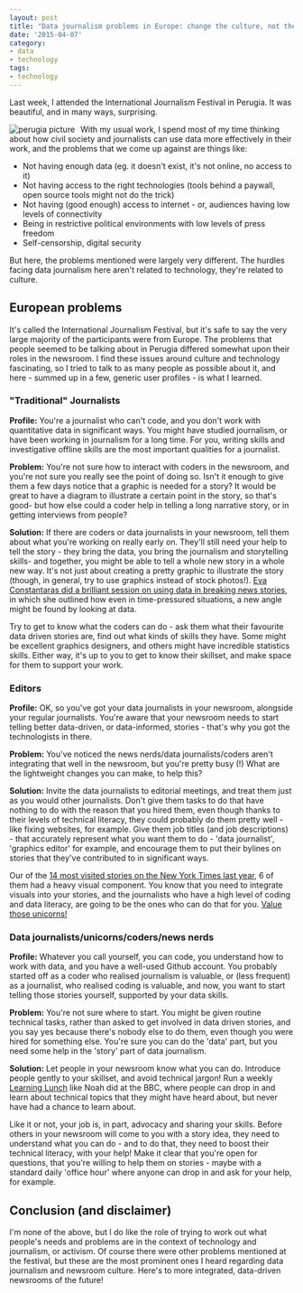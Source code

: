 ```yaml
---
layout: post
title: "Data journalism problems in Europe: change the culture, not the technology"
date: '2015-04-07'
category:
- data
- technology
tags:
- technology
---
```


Last week, I attended the International Journalism Festival in Perugia. It was beautiful, and in many ways, surprising. 

<img src="{{ site.url }}/assets/blog/2015/perugia.jpg" alt="perugia picture" style="margin-right:10px;" align="left">

With my usual work, I spend most of my time thinking about how civil society and journalists can use data more effectively in their work, and the problems that we come up against are things like: 

* Not having enough data (eg. it doesn't exist, it's not online, no access to it)
* Not having access to the right technologies (tools behind a paywall, open source tools might not do the trick)
* Not having (good enough) access to internet - or, audiences having low levels of connectivity
* Being in restrictive political environments with low levels of press freedom
* Self-censorship, digital security

But here, the problems mentioned were largely very different. The hurdles facing data journalism here aren't related to technology, they're related to culture.

## European problems

It's called the International Journalism Festival, but it's safe to say the very large majority of the participants were from Europe. The problems that people seemed to be talking about in Perugia differed somewhat upon their roles in the newsroom. I find these issues around culture and technology fascinating, so I tried to talk to as many people as possible about it, and here - summed up in a few, generic user profiles - is what I learned.

### "Traditional" Journalists

**Profile:** You're a journalist who can't code, and you don't work with quantitative data in significant ways. You might have studied journalism, or have been working in journalism for a long time. For you, writing skills and investigative offline skills are the most important qualities for a journalist.

**Problem:** You're not sure how to interact with coders in the newsroom, and you're not sure you really see the point of doing so. Isn't it enough to give them a few days notice that a graphic is needed for a story? It would be great to have a diagram to illustrate a certain point in the story, so that's good- but how else could a coder help in telling a long narrative story, or in getting interviews from people? 

**Solution:** If there are coders or data journalists in your newsroom, tell them about what you're working on really early on. They'll still need your help to tell the story - they bring the data, you bring the journalism and storytelling skills- and together, you might be able to tell a whole new story in a whole new way. It's not just about creating a pretty graphic to illustrate the story (though, in general, try to use graphics instead of stock photos!). [Eva Constantaras did a brilliant session on using data in breaking news stories](http://www.journalismfestival.com/programme/2015/transforming-global-breaking-wews-with-data), in which she outlined how even in time-pressured situations, a new angle might be found by looking at data. 

Try to get to know what the coders can do - ask them what their favourite data driven stories are, find out what kinds of skills they have. Some might be excellent graphics designers, and others might have incredible statistics skills. Either way, it's up to you to get to know their skillset, and make space for them to support your work.

### Editors

**Profile:** OK, so you've got your data journalists in your newsroom, alongside your regular journalists. You're aware that your newsroom needs to start telling better data-driven, or data-informed, stories - that's why you got the technologists in there.

**Problem:** You've noticed the news nerds/data journalists/coders aren't integrating that well in the newsroom, but you're pretty busy (!) What are the lightweight changes you can make, to help this?

**Solution:** Invite the data journalists to editorial meetings, and treat them just as you would other journalists. Don't give them tasks to do that have nothing to do with the reason that you hired them, even though thanks to their levels of technical literacy, they could probably do them pretty well - like fixing websites, for example. Give them job titles (and job descriptions) - that accurately represent what you want them to do - 'data journalist', 'graphics editor' for example, and encourage them to put their bylines on stories that they've contributed to in significant ways. 

Our of the [14 most visited stories on the New York Times last year](http://www.nytco.com/the-new-york-timess-most-visited-content-of-2014-2/), 6 of them had a heavy visual component. You know that you need to integrate visuals into your stories, and the journalists who have a high level of coding and data literacy, are going to be the ones who can do that for you. [Value those unicorns!](https://www.youtube.com/watch?v=864pOLNWsZo)

### Data journalists/unicorns/coders/news nerds

**Profile:** Whatever you call yourself, you can code, you understand how to work with data, and you have a well-used Github account. You probably started off as a coder who realised journalism is valuable, or (less frequent) as a journalist, who realised coding is valuable, and now, you want to start telling those stories yourself, supported by your data skills.

**Problem:** You're not sure where to start. You might be given routine technical tasks, rather than asked to get involved in data driven stories, and you say yes because there's nobody else to do them, even though you were hired for something else. You're sure you can do the 'data' part, but you need some help in the 'story' part of data journalism.

**Solution:** Let people in your newsroom know what you can do. Introduce people gently to your skillset, and avoid technical jargon! Run a weekly [Learning Lunch](http://schoolofdata.org/learning-lunches/) like Noah did at the BBC, where people can drop in and learn about technical topics that they might have heard about, but never have had a chance to learn about. 

Like it or not, your job is, in part, advocacy and sharing your skills. Before others in your newsroom will come to you with a story idea, they need to understand what you can do - and to do that, they need to boost their technical literacy, with your help! Make it clear that you're open for questions, that you're willing to help them on stories - maybe with a standard daily 'office hour' where anyone can drop in and ask for your help, for example.

## Conclusion (and disclaimer)

I'm none of the above, but I do like the role of trying to work out what people's needs and problems are in the context of technology and journalism, or activism. Of course there were other problems mentioned at the festival, but these are the most prominent ones I heard regarding data journalism and newsroom culture. Here's to more integrated, data-driven newsrooms of the future!







